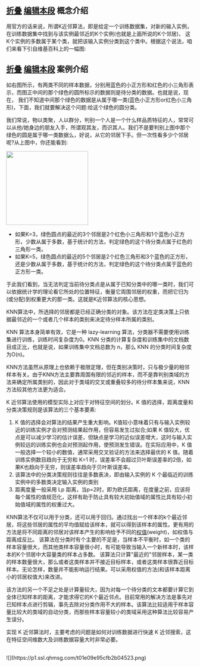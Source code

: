 <div class="main_content_text cl" id="main-content-text">     <h2> <a name="6952601-7175002-1"></a> <a class="conArrow" href="#" data-logid="h2-title">折叠</a>  <span class="opt js-edittext"> <a class="edit" href="/create/edit/?eid=6952601&amp;sid=7175002&amp;secid=1" data-log="edit-title"><i class="ico"></i>编辑本段</a></span>  <b class="title">概念介绍</b></h2> <div class="sonConBox ">  <div class="h2_content"> <p>用官方的话来说，所谓K近邻算法，即是给定一个训练数据集，对新的输入实例，在训练数据集中找到与该实例最邻近的K个实例(也就是上面所说的K个邻居)， 这K个实例的多数属于某个类，就把该输入实例分类到这个类中。根据这个说法，咱们来看下引自维基百科上的一幅图:</p> </div>   </div>    <h2> <a name="6952601-7175002-2"></a> <a class="conArrow" href="#" data-logid="h2-title">折叠</a>  <span class="opt js-edittext"> <a class="edit" href="/create/edit/?eid=6952601&amp;sid=7175002&amp;secid=2" data-log="edit-title"><i class="ico"></i>编辑本段</a></span>  <b class="title">案例介绍</b></h2> <div class="sonConBox ">  <div class="h2_content"> <p>如右图所示，有两类不同的样本数据，分别用蓝色的小正方形和红色的小三角形表示，而图正中间的那个绿色的圆所标示的数据则是待分类的数据。也就是说，现在， 我们不知道中间那个绿色的数据是从属于哪一类(蓝色小正方形or红色小三角形)，下面，我们就要解决这个问题:给这个绿色的圆分类。</p><p>我们常说，物以类聚，人以群分，判别一个人是一个什么样品质特征的人，常常可以从他/她身边的朋友入手，所谓观其友，而识其人。我们不是要判别上图中那个绿色的圆是属于哪一类数据么，好说，从它的邻居下手。但一次性看多少个邻居呢?从上图中，你还能看到:</p><p><a href="https://p1.ssl.qhmsg.com/t01e09e95cfb2b04523.png" class="show-img layoutright" data-type="gallery" data-index="1"><span class="show-img-hd" style="width:220px;height:198px;"><img id="img_13958888" data-img="mod_img" style="width: 220px; height: 198px; display:block;" src="https://p1.ssl.qhmsg.com/dr/220__/t01e09e95cfb2b04523.png"></span><span class="show-img-bd"></span></a></p><ul><li>如果K=3，绿色圆点的最近的3个邻居是2个红色小三角形和1个蓝色小正方形，少数从属于多数，基于统计的方法，判定绿色的这个待分类点属于红色的三角形一类。</li><li>如果K=5，绿色圆点的最近的5个邻居是2个红色三角形和3个蓝色的正方形，还是少数从属于多数，基于统计的方法，判定绿色的这个待分类点属于蓝色的正方形一类。</li></ul><p>于此我们看到，当无法判定当前待分类点是从属于已知分类中的哪一类时，我们可以依据统计学的理论看它所处的位置特征，衡量它周围邻居的权重，而把它归为(或分配)到权重更大的那一类。这就是K近邻算法的核心思想。</p><p>KNN算法中，所选择的邻居都是已经正确分类的对象。该方法在定类决策上只依据最邻近的一个或者几个样本的类别来决定待分样本所属的类别。</p><p>KNN 算法本身简单有效，它是一种 lazy-learning 算法，分类器不需要使用训练集进行训练，训练时间复杂度为0。KNN 分类的计算复杂度和训练集中的文档数目成正比，也就是说，如果训练集中文档总数为 n，那么 KNN 的分类时间复杂度为O(n)。</p><p>KNN方法虽然从原理上也依赖于极限定理，但在类别决策时，只与极少量的相邻样本有关。由于KNN方法主要靠周围有限的邻近的样本，而不是靠判别类域的方法来确定所属类别的，因此对于类域的交叉或重叠较多的待分样本集来说，KNN方法较其他方法更为适合。</p><p>K 近邻算法使用的模型实际上对应于对特征空间的划分。K 值的选择，距离度量和分类决策规则是该算法的三个基本要素:</p><ol><li>K 值的选择会对算法的结果产生重大影响。K值较小意味着只有与输入实例较近的训练实例才会对预测结果起作用，但容易发生过拟合;如果 K 值较大，优点是可以减少学习的估计误差，但缺点是学习的近似误差增大，这时与输入实例较远的训练实例也会对预测起作用，使预测发生错误。在实际应用中，K 值一般选择一个较小的数值，通常采用交叉验证的方法来选择最优的 K 值。随着训练实例数目趋向于无穷和 K=1 时，误差率不会超过贝叶斯误差率的2倍，如果K也趋向于无穷，则误差率趋向于贝叶斯误差率。</li><li>该算法中的分类决策规则往往是多数表决，即由输入实例的 K 个最临近的训练实例中的多数类决定输入实例的类别</li><li>距离度量一般采用 Lp 距离，当p=2时，即为欧氏距离，在度量之前，应该将每个属性的值规范化，这样有助于防止具有较大初始值域的属性比具有较小初始值域的属性的权重过大。</li></ol><p>KNN算法不仅可以用于分类，还可以用于回归。通过找出一个样本的k个最近邻居，将这些邻居的属性的平均值赋给该样本，就可以得到该样本的属性。更有用的方法是将不同距离的邻居对该样本产生的影响给予不同的<a href="/doc/6758922-6973527.html" target="_blank">权值</a>(weight)，如权值与距离成反比。 该算法在分类时有个主要的不足是，当样本不平衡时，如一个类的样本容量很大，而其他类样本容量很小时，有可能导致当输入一个新样本时，该样本的K个邻居中大容量类的样本占多数。 该算法只计算"最近的"邻居样本，某一类的样本数量很大，那么或者这类样本并不接近目标样本，或者这类样本很靠近目标样本。无论怎样，数量并不能影响运行结果。可以采用权值的方法(和该样本距离小的邻居权值大)来改进。</p><p>该方法的另一个不足之处是计算量较大，因为对每一个待分类的文本都要计算它到全体已知样本的距离，才能求得它的K个最近邻点。目前常用的解决方法是事先对已知样本点进行剪辑，事先去除对分类作用不大的样本。该算法比较适用于样本容量比较大的类域的自动分类，而那些样本容量较小的类域采用这种算法比较容易产生误分。</p><p>实现 K 近邻算法时，主要考虑的问题是如何对训练数据进行快速 K 近邻搜索，这在特征空间维数大及训练数据容量大时非常必要。</p> </div>   </div>      </div>
<br/>
![](https://p1.ssl.qhmsg.com/t01e09e95cfb2b04523.png)
